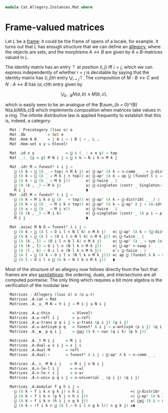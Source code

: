 <!--
```agda
open import Cat.Allegory.Base
open import Cat.Prelude

open import Order.Base
open import Order.Frame

import Order.Frame.Reasoning
```
-->

```agda
module Cat.Allegory.Instances.Mat where
```

# Frame-valued matrices

Let $L$ be a [frame]: it could be the frame of opens of a locale, for
example. It turns out that $L$ has enough structure that we can define
an [allegory], where the objects are sets, and the morphisms $A \rel B$
are given by $A \times B$-matrices valued in $L$.

[frame]: Order.Frame.html
[allegory]: Cat.Allegory.Base.html

<!--
```agda
module _ {o ℓ : Level} (L : Frame o ℓ) where
  open Order.Frame.Reasoning L
  open Precategory
  private module A = Allegory
```
-->

The identity matrix has an entry $\top$ at position $(i, j)$ iff $i =
j$, which we can express independently of whether $i = j$ is decidable
by saying that the identity matrix has $(i,j)$th entry $\bigvee_{i = j}
\top$. The composition of $M : B \rel C$ and $N : A \rel B$ has $(a,c)$th
entry given by

$$
\bigvee_{b : B} N(a,b) \wedge M(b,c) \text{,}
$$

which is easily seen to be an analogue of the $\sum_{b = 0}^{B}
N(a,b)M(b,c)$ which implements composition when matrices take values in
a ring. The infinite distributive law is applied frequently to establish
that this is, indeed, a category:

```agda
  Mat : Precategory (lsuc o) o
  Mat .Ob          = Set o
  Mat .Hom A B     = ∣ A ∣ → ∣ B ∣ → ⌞ L ⌟
  Mat .Hom-set x y = hlevel!

  Mat .id x y              = ⋃ λ (_ : x ≡ y) → top
  Mat ._∘_ {y = y} M N i j = ⋃ λ k → N i k ∩ M k j

  Mat .idr M = funext² λ i j →
    ⋃ (λ k → ⋃ (λ _ → top) ∩ M k j) ≡⟨ ⋃-apᶠ (λ k → ∩-comm _ _ ∙ ⋃-distribl _ _) ⟩
    ⋃ (λ k → ⋃ (λ _ → M k j ∩ top)) ≡⟨ ⋃-apᶠ (λ k → ap ⋃ (funext λ i → (∩-idr _))) ⟩
    ⋃ (λ k → ⋃ (λ _ → M k j))       ≡⟨ ⋃-twice _ ⟩
    ⋃ (λ (k , _) → M k j)           ≡⟨ ⋃-singleton (contr _ Singleton-is-contr) ⟩
    M i j                           ∎
  Mat .idl M = funext² λ i j →
    ⋃ (λ k → M i k ∩ ⋃ (λ _ → top)) ≡⟨ ⋃-apᶠ (λ k → ⋃-distribl _ _) ⟩
    ⋃ (λ k → ⋃ (λ _ → M i k ∩ top)) ≡⟨ ⋃-apᶠ (λ k → ⋃-apᶠ λ j → (∩-idr _)) ⟩
    ⋃ (λ x → ⋃ (λ _ → M i x))       ≡⟨ ⋃-twice _ ⟩
    ⋃ (λ (k , _) → M i k)           ≡⟨ ⋃-singleton (contr _ (λ p i → p .snd (~ i) , λ j → p .snd (~ i ∨ j))) ⟩
    M i j                           ∎

  Mat .assoc M N O = funext² λ i j →
    ⋃ (λ k → ⋃ (λ l → O i l ∩ N l k) ∩ M k j)   ≡⟨ ⋃-apᶠ (λ k → (⋃-distribr _ _)) ⟩
    ⋃ (λ k → ⋃ (λ l → (O i l ∩ N l k) ∩ M k j)) ≡⟨ ⋃-twice _ ⟩
    ⋃ (λ (k , l) → (O i l ∩ N l k) ∩ M k j)     ≡⟨ ⋃-apᶠ (λ _ → sym (∩-assoc _ _ _)) ⟩
    ⋃ (λ (k , l) → O i l ∩ (N l k ∩ M k j))     ≡⟨ ⋃-apⁱ ×-swap ⟩
    ⋃ (λ (l , k) → O i l ∩ (N l k ∩ M k j))     ≡˘⟨ ⋃-twice _ ⟩
    ⋃ (λ l → ⋃ (λ k → O i l ∩ (N l k ∩ M k j))) ≡⟨ ap ⋃ (funext λ k → sym (⋃-distribl _ _)) ⟩
    ⋃ (λ l → O i l ∩ ⋃ (λ k → N l k ∩ M k j))   ∎
```

Most of the structure of an allegory now follows directly from the fact
that frames are also [semilattices]: the ordering, duals, and
intersections are all computed pointwise. The only thing which requires
a bit more algebra is the verification of the modular law:

[semilattices]: Order.Semilattice.html

```agda
  Matrices : Allegory (lsuc o) o (o ⊔ ℓ)
  Matrices .A.cat = Mat
  Matrices .A._≤_ M N = ∀ i j → M i j ≤ N i j

  Matrices .A.≤-thin          = hlevel!
  Matrices .A.≤-refl i j      = ≤-refl
  Matrices .A.≤-trans p q i j = ≤-trans (p i j) (q i j)
  Matrices .A.≤-antisym p q   = funext² λ i j → ≤-antisym (p i j) (q i j)
  Matrices .A._◆_ p q i j     = ⋃≤⋃ (λ k → ∩≤∩ (q i k) (p k j))

  Matrices .A._† M i j     = M j i
  Matrices .A.dual-≤ x i j = x j i
  Matrices .A.dual M       = refl
  Matrices .A.dual-∘       = funext² λ i j → ⋃-apᶠ λ k → ∩-comm _ _

  Matrices .A._∩_ M N i j    = M i j ∩ N i j
  Matrices .A.∩-le-l i j     = ∩-≤l
  Matrices .A.∩-le-r i j     = ∩-≤r
  Matrices .A.∩-univ p q i j = ∩-universal _ (p i j) (q i j)

  Matrices .A.modular f g h i j =
    ⋃ (λ k → f i k ∩ g k j) ∩ h i j                     =⟨ ⋃-distribr _ _ ∙ ⋃-apᶠ (λ _ → sym (∩-assoc _ _ _)) ⟩
    ⋃ (λ k → f i k ∩ (g k j ∩ h i j))                   =⟨ ⋃-apᶠ (λ k → ap₂ _∩_ refl (∩-comm _ _)) ⟩
    ⋃ (λ k → f i k ∩ (h i j ∩ g k j))                   ≤⟨ ⋃≤⋃ (λ i → ∩-universal _ (∩-universal _ ∩-≤l (≤-trans ∩-≤r (fam≤⋃ _))) (≤-trans ∩-≤r ∩-≤r)) ⟩
    ⋃ (λ k → (f i k ∩ ⋃ (λ l → h i l ∩ g k l)) ∩ g k j) ≤∎
```
